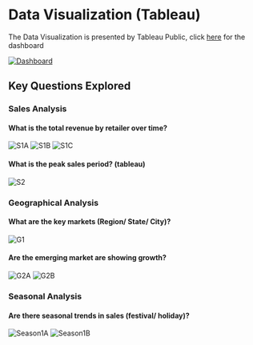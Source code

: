 # Data Visualization (Tableau)
The Data Visualization is presented by Tableau Public, click [here](https://public.tableau.com/views/AdidasUSSales_16959249584150/Dashboard1?:language=zh-TW&publish=yes&:display_count=n&:origin=viz_share_link) for the dashboard

[![Dashboard](https://github.com/24billys/Adidas-US-Sales/blob/main/Data%20Visualization%20(Tableau)/Dashboard.PNG)](https://public.tableau.com/views/AdidasUSSales_16959249584150/Dashboard1?:language=zh-TW&publish=yes&:display_count=n&:origin=viz_share_link)
## Key Questions Explored

### Sales Analysis

#### What is the total  revenue by retailer over time?
![S1A](https://github.com/24billys/Adidas-US-Sales/blob/main/Data%20Visualization%20(Tableau)/Result%20Cap/S1A.PNG)
![S1B](https://github.com/24billys/Adidas-US-Sales/blob/main/Data%20Visualization%20(Tableau)/Result%20Cap/S1B.PNG)
![S1C](https://github.com/24billys/Adidas-US-Sales/blob/main/Data%20Visualization%20(Tableau)/Result%20Cap/S1C.PNG)
#### What is the peak sales period? (tableau)
![S2](https://github.com/24billys/Adidas-US-Sales/blob/main/Data%20Visualization%20(Tableau)/Result%20Cap/S2.png)

### Geographical Analysis

#### What are the key markets (Region/ State/ City)?
![G1](https://github.com/24billys/Adidas-US-Sales/blob/main/Data%20Visualization%20(Tableau)/Result%20Cap/G1.PNG)
#### Are the emerging market are showing growth?
![G2A](https://github.com/24billys/Adidas-US-Sales/blob/main/Data%20Visualization%20(Tableau)/Result%20Cap/G2A.PNG)
![G2B](https://github.com/24billys/Adidas-US-Sales/blob/main/Data%20Visualization%20(Tableau)/Result%20Cap/G2B.PNG)
### Seasonal Analysis

#### Are there seasonal trends in sales (festival/ holiday)?

![Season1A](https://github.com/24billys/Adidas-US-Sales/blob/main/Data%20Visualization%20(Tableau)/Result%20Cap/Season1A.PNG)
![Season1B](https://github.com/24billys/Adidas-US-Sales/blob/main/Data%20Visualization%20(Tableau)/Result%20Cap/Season1B.PNG)
